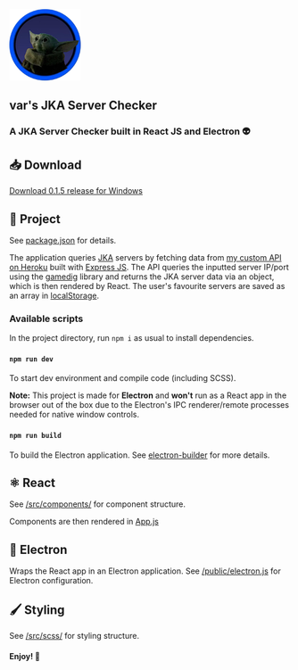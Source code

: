 <img src="https://github.com/arktosdesign/vars-jka-server-checker/blob/master/public/logo192.png?raw=true" width="128px" height="128px" alt="var's JKA Server Checker">

## var's JKA Server Checker
### A JKA Server Checker built in React JS and Electron 👽

## 📥 Download
[Download 0.1.5 release for Windows](https://github.com/arktosdesign/vars-jka-server-checker/blob/master/release/Vars%20JKA%20Server%20Checker%20Setup%200.1.5.exe)

## 📜 Project

See [package.json](https://github.com/arktosdesign/vars-jka-server-checker/blob/master/package.json) for details.

The application queries [JKA](https://store.steampowered.com/app/6020/STAR_WARS_Jedi_Knight__Jedi_Academy/) servers by fetching data from [my custom API on Heroku](https://tranquil-sands-27723.herokuapp.com/?ip=142.44.198.205&port=29070) built with [Express JS](https://expressjs.com/). The API queries the inputted server IP/port using the [gamedig](https://github.com/gamedig/node-gamedig) library and returns the JKA server data via an object, which is then rendered by React. The user's favourite servers are saved as an array in [localStorage](https://developer.mozilla.org/en-US/docs/Web/API/Window/localStorage).

### Available scripts

In the project directory, run `npm i` as usual to install dependencies.

#### `npm run dev`
To start dev environment and compile code (including SCSS).

**Note:** This project is made for **Electron** and **won't** run as a React app in the browser out of the box due to the Electron's IPC renderer/remote processes needed for native window controls.

#### `npm run build`
To build the Electron application. See [electron-builder](https://github.com/electron-userland/electron-builder) for more details.

## ⚛️ React
See [/src/components/](https://github.com/arktosdesign/vars-jka-server-checker/tree/master/src/components) for component structure.

Components are then rendered in [App.js](https://github.com/arktosdesign/vars-jka-server-checker/blob/master/src/App.js)

## 🔌 Electron
Wraps the React app in an Electron application. See [/public/electron.js](https://github.com/arktosdesign/vars-jka-server-checker/blob/master/public/electron.js) for Electron configuration.

## 🖌️ Styling
See [/src/scss/](https://github.com/arktosdesign/vars-jka-server-checker/tree/master/src/scss) for styling structure.

#### Enjoy! 🐻